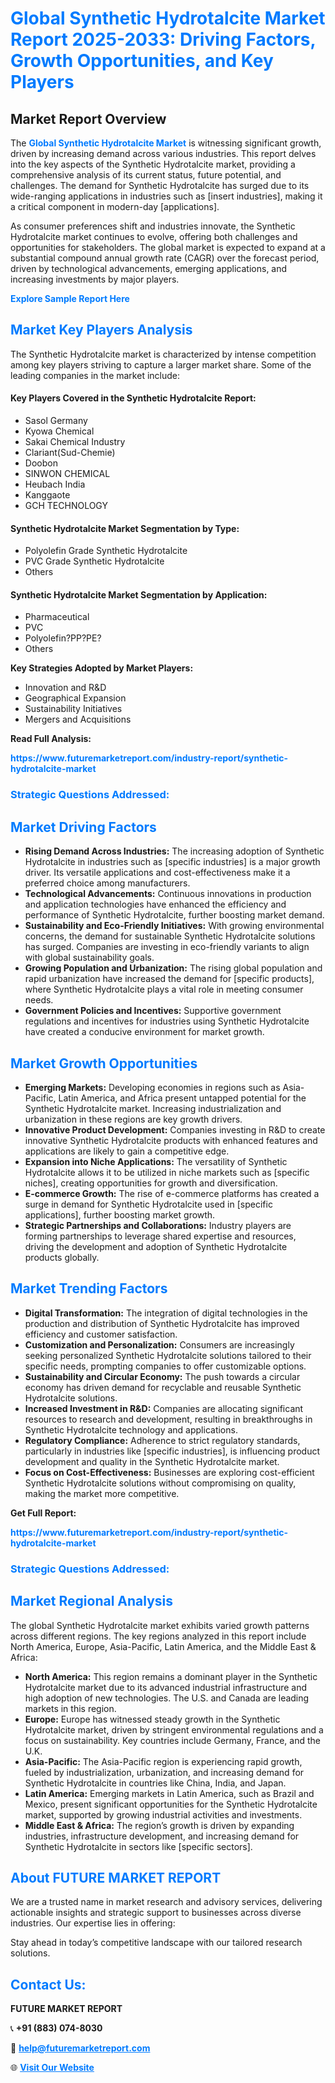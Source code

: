 <h1 style="color: #007BFF;">Global Synthetic Hydrotalcite Market Report 2025-2033: Driving Factors, Growth Opportunities, and Key Players</h1>

<section id="overview">
<h2>Market Report Overview</h2>
<p>The <a href="https://www.futuremarketreport.com/industry-report/synthetic-hydrotalcite-market" style="color: #007BFF; text-decoration: none;"><strong>Global Synthetic Hydrotalcite Market</strong></a> is witnessing significant growth, driven by increasing demand across various industries. This report delves into the key aspects of the Synthetic Hydrotalcite market, providing a comprehensive analysis of its current status, future potential, and challenges. The demand for Synthetic Hydrotalcite has surged due to its wide-ranging applications in industries such as [insert industries], making it a critical component in modern-day [applications].</p>
<p>As consumer preferences shift and industries innovate, the Synthetic Hydrotalcite market continues to evolve, offering both challenges and opportunities for stakeholders. The global market is expected to expand at a substantial compound annual growth rate (CAGR) over the forecast period, driven by technological advancements, emerging applications, and increasing investments by major players.</p>
</section>

<section id="overview">
<p><a href="https://www.futuremarketreport.com/request-sample/reportId=89208" style="color: #007BFF; text-decoration: none;"><strong>Explore Sample Report Here</strong></a></p>
</section>

<section id="key-players">
<h2 style="color: #007BFF;">Market Key Players Analysis</h2>
<p>The Synthetic Hydrotalcite market is characterized by intense competition among key players striving to capture a larger market share. Some of the leading companies in the market include:</p>
<h4>Key Players Covered in the Synthetic Hydrotalcite Report:</h4>
<ul><li>Sasol Germany</li><li>Kyowa Chemical</li><li>Sakai Chemical Industry</li><li>Clariant(Sud-Chemie)</li><li>Doobon</li><li>SINWON CHEMICAL</li><li>Heubach India</li><li>Kanggaote</li><li>GCH TECHNOLOGY</li></ul>
<h4>Synthetic Hydrotalcite Market Segmentation by Type:</h4>
<ul><li>Polyolefin Grade Synthetic Hydrotalcite</li><li>PVC Grade Synthetic Hydrotalcite</li><li>Others</li></ul>

<h4>Synthetic Hydrotalcite Market Segmentation by Application:</h4>
<ul><li>Pharmaceutical</li><li>PVC</li><li>Polyolefin?PP?PE?</li><li>Others</li></ul>
<p><strong>Key Strategies Adopted by Market Players:</strong></p>
<ul>
<li>Innovation and R&D</li>
<li>Geographical Expansion</li>
<li>Sustainability Initiatives</li>
<li>Mergers and Acquisitions</li>
</ul>
</section>

<section>
<p><strong>Read Full Analysis: </strong></p><a href="https://www.futuremarketreport.com/industry-report/synthetic-hydrotalcite-market" style="color: #007BFF; text-decoration: none;"><strong>https://www.futuremarketreport.com/industry-report/synthetic-hydrotalcite-market</strong></a>
<h3 style="color: #007BFF;">Strategic Questions Addressed:</h3>
</section>

<section id="driving-factors">
<h2 style="color: #007BFF;">Market Driving Factors</h2>
<ul>
<li><strong>Rising Demand Across Industries:</strong> The increasing adoption of Synthetic Hydrotalcite in industries such as [specific industries] is a major growth driver. Its versatile applications and cost-effectiveness make it a preferred choice among manufacturers.</li>
<li><strong>Technological Advancements:</strong> Continuous innovations in production and application technologies have enhanced the efficiency and performance of Synthetic Hydrotalcite, further boosting market demand.</li>
<li><strong>Sustainability and Eco-Friendly Initiatives:</strong> With growing environmental concerns, the demand for sustainable Synthetic Hydrotalcite solutions has surged. Companies are investing in eco-friendly variants to align with global sustainability goals.</li>
<li><strong>Growing Population and Urbanization:</strong> The rising global population and rapid urbanization have increased the demand for [specific products], where Synthetic Hydrotalcite plays a vital role in meeting consumer needs.</li>
<li><strong>Government Policies and Incentives:</strong> Supportive government regulations and incentives for industries using Synthetic Hydrotalcite have created a conducive environment for market growth.</li>
</ul>
</section>

<section id="growth-opportunities">
<h2 style="color: #007BFF;">Market Growth Opportunities</h2>
<ul>
<li><strong>Emerging Markets:</strong> Developing economies in regions such as Asia-Pacific, Latin America, and Africa present untapped potential for the Synthetic Hydrotalcite market. Increasing industrialization and urbanization in these regions are key growth drivers.</li>
<li><strong>Innovative Product Development:</strong> Companies investing in R&D to create innovative Synthetic Hydrotalcite products with enhanced features and applications are likely to gain a competitive edge.</li>
<li><strong>Expansion into Niche Applications:</strong> The versatility of Synthetic Hydrotalcite allows it to be utilized in niche markets such as [specific niches], creating opportunities for growth and diversification.</li>
<li><strong>E-commerce Growth:</strong> The rise of e-commerce platforms has created a surge in demand for Synthetic Hydrotalcite used in [specific applications], further boosting market growth.</li>
<li><strong>Strategic Partnerships and Collaborations:</strong> Industry players are forming partnerships to leverage shared expertise and resources, driving the development and adoption of Synthetic Hydrotalcite products globally.</li>
</ul>
</section>

<section id="trending-factors">
<h2 style="color: #007BFF;">Market Trending Factors</h2>
<ul>
<li><strong>Digital Transformation:</strong> The integration of digital technologies in the production and distribution of Synthetic Hydrotalcite has improved efficiency and customer satisfaction.</li>
<li><strong>Customization and Personalization:</strong> Consumers are increasingly seeking personalized Synthetic Hydrotalcite solutions tailored to their specific needs, prompting companies to offer customizable options.</li>
<li><strong>Sustainability and Circular Economy:</strong> The push towards a circular economy has driven demand for recyclable and reusable Synthetic Hydrotalcite solutions.</li>
<li><strong>Increased Investment in R&D:</strong> Companies are allocating significant resources to research and development, resulting in breakthroughs in Synthetic Hydrotalcite technology and applications.</li>
<li><strong>Regulatory Compliance:</strong> Adherence to strict regulatory standards, particularly in industries like [specific industries], is influencing product development and quality in the Synthetic Hydrotalcite market.</li>
<li><strong>Focus on Cost-Effectiveness:</strong> Businesses are exploring cost-efficient Synthetic Hydrotalcite solutions without compromising on quality, making the market more competitive.</li>
</ul>
</section>

<section>
<p><strong>Get Full Report: </strong></p><a href="https://www.futuremarketreport.com/industry-report/synthetic-hydrotalcite-market" style="color: #007BFF; text-decoration: none;"><strong>https://www.futuremarketreport.com/industry-report/synthetic-hydrotalcite-market</strong></a>
<h3 style="color: #007BFF;">Strategic Questions Addressed:</h3>
</section>


<section id="regional-analysis">
<h2 style="color: #007BFF;">Market Regional Analysis</h2>
<p>The global Synthetic Hydrotalcite market exhibits varied growth patterns across different regions. The key regions analyzed in this report include North America, Europe, Asia-Pacific, Latin America, and the Middle East & Africa:</p>
<ul>
<li><strong>North America:</strong> This region remains a dominant player in the Synthetic Hydrotalcite market due to its advanced industrial infrastructure and high adoption of new technologies. The U.S. and Canada are leading markets in this region.</li>
<li><strong>Europe:</strong> Europe has witnessed steady growth in the Synthetic Hydrotalcite market, driven by stringent environmental regulations and a focus on sustainability. Key countries include Germany, France, and the U.K.</li>
<li><strong>Asia-Pacific:</strong> The Asia-Pacific region is experiencing rapid growth, fueled by industrialization, urbanization, and increasing demand for Synthetic Hydrotalcite in countries like China, India, and Japan.</li>
<li><strong>Latin America:</strong> Emerging markets in Latin America, such as Brazil and Mexico, present significant opportunities for the Synthetic Hydrotalcite market, supported by growing industrial activities and investments.</li>
<li><strong>Middle East & Africa:</strong> The region’s growth is driven by expanding industries, infrastructure development, and increasing demand for Synthetic Hydrotalcite in sectors like [specific sectors].</li>
</ul>
</section>

<footer>
<h2 style="color: #007BFF;">About FUTURE MARKET REPORT</h2>
<p>We are a trusted name in market research and advisory services, delivering actionable insights and strategic support to businesses across diverse industries. Our expertise lies in offering:</p>

<p>Stay ahead in today’s competitive landscape with our tailored research solutions.</p>

<h2 style="color: #007BFF;">Contact Us:</h2>
<p><strong>FUTURE MARKET REPORT</strong></p>
<p>📞 <strong>+91 (883) 074-8030</strong></p>
<p>📧 <strong><a href="mailto:help@futuremarketreport.com" style="color: #007BFF;">help@futuremarketreport.com</a></strong></p>
<p>🌐 <strong><a href="https://www.futuremarketreport.com/" style="color: #007BFF;">Visit Our Website</a></strong></p>
</footer>